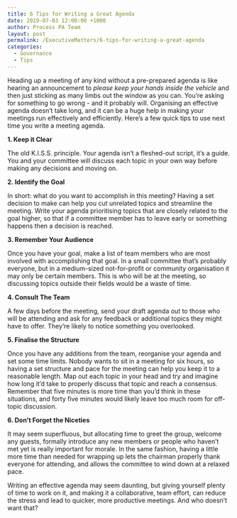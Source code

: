 ```yaml
---
title: 6 Tips for Writing a Great Agenda
date: 2019-07-03 12:00:00 +1000
author: Process PA Team
layout: post
permalink: /ExecutiveMatters/6-tips-for-writing-a-great-agenda
categories:
  - Governance
  - Tips
---
```


Heading up a meeting of any kind without a pre-prepared agenda is like hearing an announcement to *please keep your hands inside the vehicle* and then just sticking as many limbs out the window as you can. You’re asking for something to go wrong - and it probably will. Organising an effective agenda doesn’t take long, and it can be a huge help in making your meetings run effectively and efficiently. Here’s a few quick tips to use next time you write a meeting agenda.

**1\. Keep it Clear**

The old K.I.S.S. principle. Your agenda isn’t a fleshed-out script, it’s a guide. You and your committee will discuss each topic in your own way before making any decisions and moving on.

**2\. Identify the Goal**

In short: what do you want to accomplish in this meeting? Having a set decision to make can help you cut unrelated topics and streamline the meeting. Write your agenda prioritising topics that are closely related to the goal higher, so that if a committee member has to leave early or something happens then a decision is reached.

**3\. Remember Your Audience**

Once you have your goal, make a list of team members who are most involved with accomplishing that goal. In a small committee that’s probably everyone, but in a medium-sized not-for-profit or community organisation it may only be certain members. This is who will be at the meeting, so discussing topics outside their fields would be a waste of time.

**4\. Consult The Team**

A few days before the meeting, send your draft agenda out to those who will be attending and ask for any feedback or additional topics they might have to offer. They’re likely to notice something you overlooked.

**5\. Finalise the Structure**

Once you have any additions from the team, reorganise your agenda and set some time limits. Nobody wants to sit in a meeting for six hours, so having a set structure and pace for the meeting can help you keep it to a reasonable length. Map out each topic in your head and try and imagine how long it’d take to properly discuss that topic and reach a consensus. Remember that five minutes is more time than you’d think in these situations, and forty five minutes would likely leave too much room for off-topic discussion.

**6\. Don’t Forget the Niceties**

It may seem superfluous, but allocating time to greet the group, welcome any guests, formally introduce any new members or people who haven’t met yet is really important for morale. In the same fashion, having a little more time than needed for wrapping up lets the chairman properly thank everyone for attending, and allows the committee to wind down at a relaxed pace.&nbsp;

Writing an effective agenda may seem daunting, but giving yourself plenty of time to work on it, and making it a collaborative, team effort, can reduce the stress and lead to quicker, more productive meetings. And who doesn’t want that?